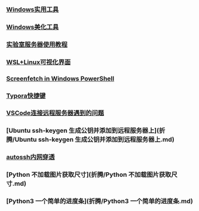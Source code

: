 ### [Windows实用工具](折腾/windows实用工具)

### [Windows美化工具](折腾/windows美化工具.md)

### [实验室服务器使用教程](折腾/服务器使用教程.md)

### [WSL+Linux可视化界面](折腾/WSL+Linux可视化界面.md)

### [Screenfetch in Windows PowerShell](折腾/Screenfetch_in_windows_powershell.md)

### [Typora快捷键](折腾/Typora快捷键.md)

### [VSCode连接远程服务器遇到的问题](折腾/VSCode连接远程服务器遇到的问题.md)

### [Ubuntu ssh-keygen 生成公钥并添加到远程服务器上](折腾/Ubuntu ssh-keygen 生成公钥并添加到远程服务器上.md)

### [autossh内网穿透](折腾/autossh内网穿透.md)

### [Python 不加载图片获取尺寸](折腾/Python 不加载图片获取尺寸.md)

### [Python3 一个简单的进度条](折腾/Python3 一个简单的进度条.md)